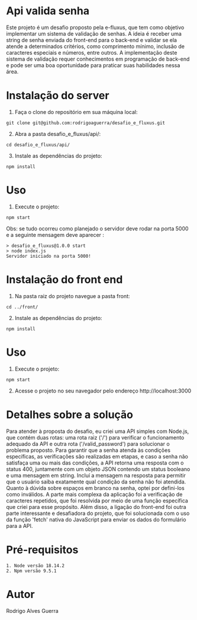 # Api valida senha
Este projeto é um desafio proposto pela e-fluxus, que tem como objetivo implementar um sistema de validação de senhas. A ideia é receber uma string de senha enviada do front-end para o back-end e validar se ela atende a determinados critérios, como comprimento mínimo, inclusão de caracteres especiais e números, entre outros. A implementação deste sistema de validação requer conhecimentos em programação de back-end e pode ser uma boa oportunidade para praticar suas habilidades nessa área.

# Instalação do server
  1. Faça o clone do repositório em sua máquina local:
```
git clone git@github.com:rodrigoaguerra/desafio_e_fluxus.git
```
  2. Abra a pasta desafio_e_fluxus/api/:
```
cd desafio_e_fluxus/api/
```
  3. Instale as dependências do projeto:
```
npm install
``` 
# Uso
  1. Execute o projeto:
```
npm start
```
Obs: se tudo ocorreu como planejado o servidor deve rodar na porta 5000 e a seguinte mensagem deve aparecer :
```
> desafio_e_fluxus@1.0.0 start
> node index.js
Servidor iniciado na porta 5000!
```
# Instalação do front end
  1. Na pasta raiz do projeto navegue a pasta front:
```
cd ../front/
```
  2. Instale as dependências do projeto:
```
npm install
```
# Uso
  1. Execute o projeto:
```
npm start
```
  2. Acesse o projeto no seu navegador pelo endereço http://localhost:3000

# Detalhes sobre a solução
Para atender à proposta do desafio, eu criei uma API simples com Node.js, que contém duas rotas: uma rota raiz ('/') para verificar o funcionamento adequado da API e outra rota ('/valid_password') para solucionar o problema proposto.
Para garantir que a senha atenda às condições específicas, as verificações são realizadas em etapas, e caso a senha não satisfaça uma ou mais das condições, a API retorna uma resposta com o status 400, juntamente com um objeto JSON contendo um status booleano e uma mensagem em string. Incluí a mensagem na resposta para permitir que o usuário saiba exatamente qual condição da senha não foi atendida.
Quanto à dúvida sobre espaços em branco na senha, optei por defini-los como inválidos.
A parte mais complexa da aplicação foi a verificação de caracteres repetidos, que foi resolvida por meio de uma função específica que criei para esse propósito. Além disso, a ligação do front-end foi outra parte interessante e desafiadora do projeto, que foi solucionada com o uso da função 'fetch' nativa do JavaScript para enviar os dados do formulário para a API.

# Pré-requisitos
    1. Node versão 18.14.2
    2. Npm versão 9.5.1
    
# Autor
  Rodrigo Alves Guerra
